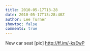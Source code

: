 ```yaml
---
title: 2010-05-17T13-28
date: 2010-05-17T13:28:40Z
author: Lee Turner
showtoc: false
comments: true
---
```


New car seat [pic] http://ff.im/-ksEwP

